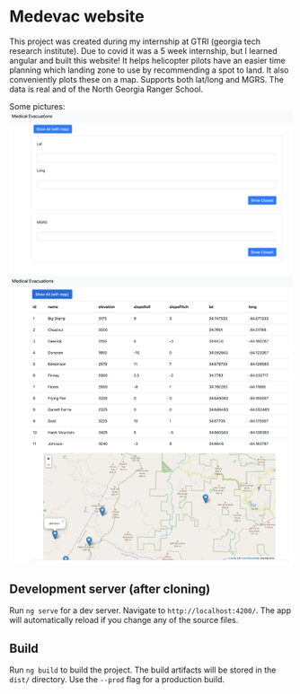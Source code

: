 # Medevac website

This project was created during my internship at GTRI (georgia tech research institute). Due to covid it was a 5 week internship, but I learned angular and built this website! It helps helicopter pilots have an easier time planning which landing zone to use by recommending a spot to land. It also conveniently plots these on a map. Supports both lat/long and MGRS. The data is real and of the North Georgia Ranger School. 

Some pictures:
![Medevac1](/medevac1.png)
![Medevac2](/medevac2.png)


## Development server (after cloning) 

Run `ng serve` for a dev server. Navigate to `http://localhost:4200/`. The app will automatically reload if you change any of the source files.

## Build

Run `ng build` to build the project. The build artifacts will be stored in the `dist/` directory. Use the `--prod` flag for a production build.


